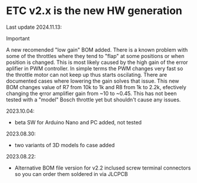 # ETC v2.x is the new HW generation

Last update 2024.11.13:
> [!IMPORTANT]
> A new recomended "low gain" BOM added.
> There is a known problem with some of the throttles where they tend to "flap" at some positions or when position is changed. This is most likely caused by the high gain of the error aplifier in PWM controller. In simple terms the PWM changes very fast so the throttle motor can not keep up thus starts oscilating.
> There are documented cases where lowering the gain  solves that issue. This new BOM changes value of R7 from 10k to 1k and R8 from 1k to 2.2k, efectively changing the ęrror amplifier gain from ~10 to ~0.45. This has not been tested with a "model" Bosch throttle yet but shouldn't cause any issues.

2023.10.04:
- beta SW for Arduino Nano and PC added, not tested

2023.08.30:
- two variants of 3D models fo case added

2023.08.22:
- Alternative BOM file version for v2.2 inclused screw terminal connectors so you can order them soldered in via JLCPCB
